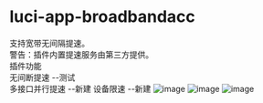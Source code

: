 # luci-app-broadbandacc
支持宽带无间隔提速。
<br/>警告：插件内置提速服务由第三方提供。
<br/>插件功能
<br/>无间断提速 --测试
<br/>多接口并行提速 --新建
设备限速 --新建
![image](https://user-images.githubusercontent.com/76506087/215083005-dd24b6d9-3b63-4dbd-89ad-ca2fe6d9a3d6.png)
![image](https://user-images.githubusercontent.com/76506087/215083269-2b2a37e4-175c-4db4-adca-7a158d062aa3.png)
![image](https://user-images.githubusercontent.com/76506087/215083437-b5c852dc-f84f-4873-ae08-d43df9c14998.png)

